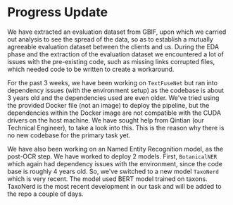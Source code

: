 # Progress Update

We have extracted an evaluation dataset from GBIF, upon which we carried out analysis to see the spread of the data, so as to establish a mutually agreeable evaluation dataset between the clients and us. 
During the EDA phase and the extraction of the evaluation dataset we encountered a lot of issues with the pre-existing code, such as missing links corrupted files, which needed code to be written to create a workaround.

For the past 3 weeks, we have been working on `TextFuseNet` but ran into dependency issues (with the environment setup) as the codebase is about 3 years old and the dependencies used are even older.
We've tried using the provided Docker file (not an image) to deploy the pipeline, but the dependencies within the Docker image are not compatible with the CUDA drivers on the host machine.
We have sought help from Qintian (our Technical Engineer), to take a look into this. This is the reason why there is no new codebase for the primary task yet.

We have also been working on an Named Entity Recognition model, as the post-OCR step. We have worked to deploy 2 models. First, `BotanicalNER` which again had dependency issues with the environment, since the code base is roughly 4 years old. So, we've switched to a new model `TaxoNerd` which is very recent. The model used BERT model trained on taxons.
TaxoNerd is the most recent development in our task and will be added to the repo a couple of days.
